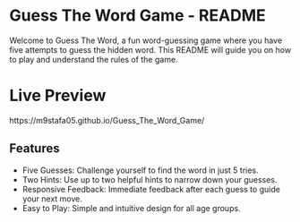 # Guess The Word Game - README
Welcome to Guess The Word, a fun word-guessing game where you have five attempts to guess the hidden word. This README will guide you on how to play and understand the rules of the game.

<h1>Live Preview</h1>
https://m9stafa05.github.io/Guess_The_Word_Game/
<h2>Features</h2>
<ul>
  <li>Five Guesses: Challenge yourself to find the word in just 5 tries.</li>
  <li>Two Hints: Use up to two helpful hints to narrow down your guesses.</li>
  <li>Responsive Feedback: Immediate feedback after each guess to guide your next move.</li>
  <li>Easy to Play: Simple and intuitive design for all age groups.</li>
</ul>
